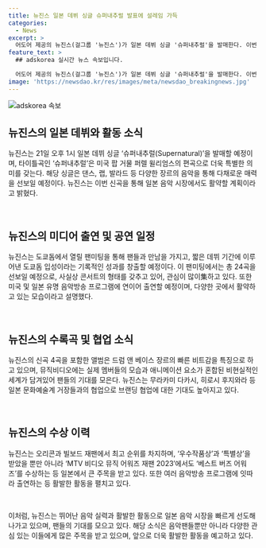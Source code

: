 ```yaml
---
title: 뉴진스 일본 데뷔 싱글 슈퍼내추럴 발표에 설레임 가득
categories:
  - News
excerpt: >
  어도어 제공의 뉴진스(걸그룹 '뉴진스')가 일본 데뷔 싱글 '슈퍼내추럴'을 발매한다. 이번 싱글의 타이틀곡 '슈퍼내추럴'은 미국 팝 거물 퍼렐 윌리엄스가 편곡에 참여했으며, 멤버들은 음악과 안무에 대한 설명을 통해 기대감을 높였다. 실제 영상과 애니메이션의 혼합, 브랜딩 협업 등으로 독특한 콘텐츠를 선보이며 다채로운 예술적 요소를 담아냈다. 도쿄돔에서의 팬미팅과 신곡 공연으로 관심을 모으며 일본 음악 시상식에서 여러 상을 수상한 뉴진스는 일본 대표 음악방송 프로그램에도 연이어 출연할 예정이다.
feature_text: >
  ## adskorea 실시간 뉴스 속보입니다.

  어도어 제공의 뉴진스(걸그룹 '뉴진스')가 일본 데뷔 싱글 '슈퍼내추럴'을 발매한다. 이번 싱글의 타이틀곡 '슈퍼내추럴'은 미국 팝 거물 퍼렐 윌리엄스가 편곡에 참여했으며, 멤버들은 음악과 안무에 대한 설명을 통해 기대감을 높였다. 실제 영상과 애니메이션의 혼합, 브랜딩 협업 등으로 독특한 콘텐츠를 선보이며 다채로운 예술적 요소를 담아냈다. 도쿄돔에서의 팬미팅과 신곡 공연으로 관심을 모으며 일본 음악 시상식에서 여러 상을 수상한 뉴진스는 일본 대표 음악방송 프로그램에도 연이어 출연할 예정이다.
image: 'https://newsdao.kr/res/images/meta/newsdao_breakingnews.jpg'
---
```


<p><img src="https://newsdao.kr/res/images/meta/newsdao_breakingnews.jpg" alt="adskorea 속보" /></p>

<h2 data-ke-size="size26">뉴진스의 일본 데뷔와 활동 소식</h2>

<p>뉴진스는 21일 오후 1시 일본 데뷔 싱글 ‘슈퍼내추럴(Supernatural)’을 발매할 예정이며, 타이틀곡인 ‘슈퍼내추럴’은 미국 팝 거물 퍼렐 윌리엄스의 편곡으로 더욱 특별한 의미를 갖는다. 해당 싱글은 댄스, 랩, 발라드 등 다양한 장르의 음악을 통해 다채로운 매력을 선보일 예정이다. 뉴진스는 이번 신곡을 통해 일본 음악 시장에서도 활약할 계획이라고 밝혔다.</p>

<p data-ke-size="size16">&nbsp;</p>

<h2 data-ke-size="size26">뉴진스의 미디어 출연 및 공연 일정</h2>

<p>뉴진스는 도쿄돔에서 열릴 팬미팅을 통해 팬들과 만남을 가지고, 짧은 데뷔 기간에 이루어낸 도쿄돔 입성이라는 기록적인 성과를 창출할 예정이다. 이 팬미팅에서는 총 24곡을 선보일 예정으로, 사실상 콘서트의 형태를 갖추고 있어, 관심이 많이集하고 있다. 또한 미국 및 일본 유명 음악방송 프로그램에 연이어 출연할 예정이며, 다양한 곳에서 활약하고 있는 모습이라고 설명했다.</p>

<p data-ke-size="size16">&nbsp;</p>

<h2 data-ke-size="size26">뉴진스의 수록곡 및 협업 소식</h2>

<p>뉴진스의 신곡 4곡을 포함한 앨범은 드럼 앤 베이스 장르의 빠른 비트감을 특징으로 하고 있으며, 뮤직비디오에는 실제 멤버들의 모습과 애니메이션 요소가 혼합된 비현실적인 세계가 담겨있어 팬들의 기대를 모은다. 뉴진스는 무라카미 다카시, 히로시 후지와라 등 일본 문화예술계 거장들과의 협업으로 브랜딩 협업에 대한 기대도 높아지고 있다.</p>

<p data-ke-size="size16">&nbsp;</p>

<h2 data-ke-size="size26">뉴진스의 수상 이력</h2>

<p>뉴진스는 오리콘과 빌보드 재팬에서 최고 순위를 차지하며, ‘우수작품상’과 ‘특별상’을 받았을 뿐만 아니라 ‘MTV 비디오 뮤직 어워즈 재팬 2023′에서도 ‘베스트 버즈 어워즈’를 수상하는 등 일본에서 큰 주목을 받고 있다. 또한 여러 음악방송 프로그램에 잇따라 출연하는 등 활발한 활동을 펼치고 있다.</p>

<p data-ke-size="size16">&nbsp;</p>

<p>이처럼, 뉴진스는 뛰어난 음악 실력과 활발한 활동으로 일본 음악 시장을 빠르게 선도해나가고 있으며, 팬들의 기대를 모으고 있다. 해당 소식은 음악팬들뿐만 아니라 다양한 관심 있는 이들에게 많은 주목을 받고 있으며, 앞으로 더욱 활발한 활동을 예고하고 있다.</p>

